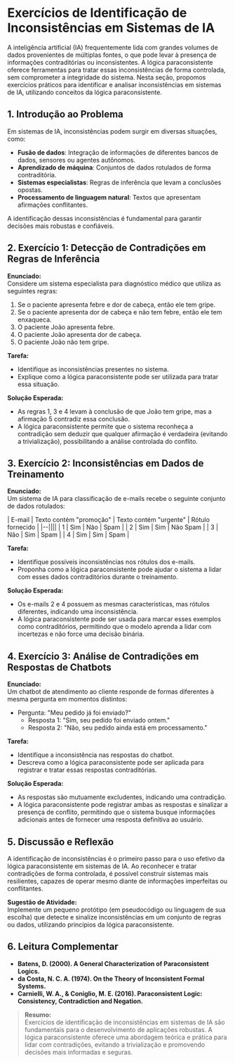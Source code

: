 
# Exercícios de Identificação de Inconsistências em Sistemas de IA

A inteligência artificial (IA) frequentemente lida com grandes volumes de dados provenientes de múltiplas fontes, o que pode levar à presença de informações contraditórias ou inconsistentes. A lógica paraconsistente oferece ferramentas para tratar essas inconsistências de forma controlada, sem comprometer a integridade do sistema. Nesta seção, propomos exercícios práticos para identificar e analisar inconsistências em sistemas de IA, utilizando conceitos da lógica paraconsistente.



## 1. Introdução ao Problema

Em sistemas de IA, inconsistências podem surgir em diversas situações, como:

- **Fusão de dados**: Integração de informações de diferentes bancos de dados, sensores ou agentes autônomos.
- **Aprendizado de máquina**: Conjuntos de dados rotulados de forma contraditória.
- **Sistemas especialistas**: Regras de inferência que levam a conclusões opostas.
- **Processamento de linguagem natural**: Textos que apresentam afirmações conflitantes.

A identificação dessas inconsistências é fundamental para garantir decisões mais robustas e confiáveis.



## 2. Exercício 1: Detecção de Contradições em Regras de Inferência

**Enunciado:**  
Considere um sistema especialista para diagnóstico médico que utiliza as seguintes regras:

1. Se o paciente apresenta febre e dor de cabeça, então ele tem gripe.
2. Se o paciente apresenta dor de cabeça e não tem febre, então ele tem enxaqueca.
3. O paciente João apresenta febre.
4. O paciente João apresenta dor de cabeça.
5. O paciente João não tem gripe.

**Tarefa:**  
- Identifique as inconsistências presentes no sistema.
- Explique como a lógica paraconsistente pode ser utilizada para tratar essa situação.

**Solução Esperada:**  
- As regras 1, 3 e 4 levam à conclusão de que João tem gripe, mas a afirmação 5 contradiz essa conclusão.
- A lógica paraconsistente permite que o sistema reconheça a contradição sem deduzir que qualquer afirmação é verdadeira (evitando a trivialização), possibilitando a análise controlada do conflito.



## 3. Exercício 2: Inconsistências em Dados de Treinamento

**Enunciado:**  
Um sistema de IA para classificação de e-mails recebe o seguinte conjunto de dados rotulados:

| E-mail | Texto contém "promoção" | Texto contém "urgente" | Rótulo fornecido |
|--||||
| 1      | Sim                    | Não                    | Spam             |
| 2      | Sim                    | Sim                    | Não Spam         |
| 3      | Não                    | Sim                    | Spam             |
| 4      | Sim                    | Sim                    | Spam             |

**Tarefa:**  
- Identifique possíveis inconsistências nos rótulos dos e-mails.
- Proponha como a lógica paraconsistente pode ajudar o sistema a lidar com esses dados contraditórios durante o treinamento.

**Solução Esperada:**  
- Os e-mails 2 e 4 possuem as mesmas características, mas rótulos diferentes, indicando uma inconsistência.
- A lógica paraconsistente pode ser usada para marcar esses exemplos como contraditórios, permitindo que o modelo aprenda a lidar com incertezas e não force uma decisão binária.



## 4. Exercício 3: Análise de Contradições em Respostas de Chatbots

**Enunciado:**  
Um chatbot de atendimento ao cliente responde de formas diferentes à mesma pergunta em momentos distintos:

- Pergunta: "Meu pedido já foi enviado?"
  - Resposta 1: "Sim, seu pedido foi enviado ontem."
  - Resposta 2: "Não, seu pedido ainda está em processamento."

**Tarefa:**  
- Identifique a inconsistência nas respostas do chatbot.
- Descreva como a lógica paraconsistente pode ser aplicada para registrar e tratar essas respostas contraditórias.

**Solução Esperada:**  
- As respostas são mutuamente excludentes, indicando uma contradição.
- A lógica paraconsistente pode registrar ambas as respostas e sinalizar a presença de conflito, permitindo que o sistema busque informações adicionais antes de fornecer uma resposta definitiva ao usuário.



## 5. Discussão e Reflexão

A identificação de inconsistências é o primeiro passo para o uso efetivo da lógica paraconsistente em sistemas de IA. Ao reconhecer e tratar contradições de forma controlada, é possível construir sistemas mais resilientes, capazes de operar mesmo diante de informações imperfeitas ou conflitantes.

**Sugestão de Atividade:**  
Implemente um pequeno protótipo (em pseudocódigo ou linguagem de sua escolha) que detecte e sinalize inconsistências em um conjunto de regras ou dados, utilizando princípios da lógica paraconsistente.



## 6. Leitura Complementar

- **Batens, D. (2000). A General Characterization of Paraconsistent Logics.**  
- **da Costa, N. C. A. (1974). On the Theory of Inconsistent Formal Systems.**  
- **Carnielli, W. A., & Coniglio, M. E. (2016). Paraconsistent Logic: Consistency, Contradiction and Negation.**



> **Resumo:**  
> Exercícios de identificação de inconsistências em sistemas de IA são fundamentais para o desenvolvimento de aplicações robustas. A lógica paraconsistente oferece uma abordagem teórica e prática para lidar com contradições, evitando a trivialização e promovendo decisões mais informadas e seguras.

